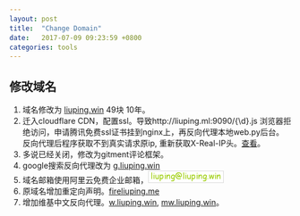 ```yaml
---
layout: post
title:  "Change Domain"
date:   2017-07-09 09:23:59 +0800
categories: tools
---
```


## 修改域名
1. 域名修改为 [liuping.win](http://liuping.win) 49块 10年。
2. 迁入cloudflare CDN，配置ssl。导致http://liuping.ml:9090/{\d}.js 浏览器拒绝访问，申请腾讯免费ssl证书挂到nginx上，再反向代理本地web.py后台。反向代理后程序获取不到真实请求原ip, 重新获取X-Real-IP头。[查看](https://liuping.ml:9090/query)。
3. 多说已经关闭，修改为gitment评论框架。
4. google搜索反向代理改为 [g.liuping.win](http://g.liuping.win)
5. 域名邮箱使用阿里云免费企业邮箱，![liuping@liuping.win](/assets/email_image.png)
6. 原域名增加重定向声明。[fireliuping.me](http://fireliuping.me)
7. 增加维基中文反向代理。[w.liuping.win](http://w.liuping.win), [mw.liuping.win](http://mw.liuping.win)。
